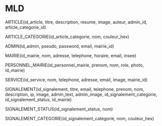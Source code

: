 # MLD 

ARTICLE(id_article, titre, description, resume, image, auteur, admin_id, article_categorie_id)

ARTICLE_CATEGORIE(id_article_categorie, nom, couleur_hex)

ADMIN(id_admin, pseudo, password, email, mairie_id)

MAIRIE(id_mairie, nom, adresse, telephone, horaire, email, insee)

PERSONNEL_MAIRIE(id_personnel_mairie, prenom, nom, role, photo, id_mairie)

SERVICE(id_service, nom, telephone, adresse, email, image, mairie_id)

SIGNALEMENT(id_signalement, titre, email, telephone, prenom, nom, description, ip, image, admin_text, admin_image, id_signalement_categorie, id_signalement_status, id_mairie)

SIGNALEMENT_STATUS(id_signalement_status, nom)

SIGNALEMENT_CATEGORIE(id_signalement_catégorie, nom, couleur_hex)